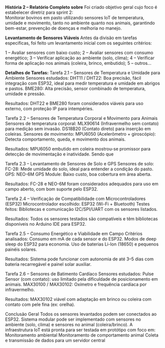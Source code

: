 **História 2 – Relatório Completo sobre**
Foi criado objetivo geral cujo foco é estabelecer diretriz para sprint 2:  
Monitorar bovinos em pasto utilizando sensores IoT de temperatura, umidade e movimento, tanto no ambiente quanto nos animais, garantindo bem-estar, prevenção de doenças e melhoria no manejo. 

**Levantamento de Sensores Viáveis**
Antes da divisão em tarefas especificas, foi feito um levantamento inicial com os seguintes critérios: 

1 – Avaliar sensores com baixo custo; 
2 – Avaliar sensores com consumo energético; 
3 – Verificar aplicação ao ambiente (solo, clima); 
4 – Verificar forma de aplicação nos animais (coleira, brinco, embutido); 
5 – outros... 

 

**Detalhes de Tarefas:** 
Tarefa 2.1 – Sensores de Temperatura e Umidade para Ambiente 
Sensores estudados: 
  DHT11 / DHT22: Boa precisão, fácil integração com ESP32, ideal para medir temperatura e umidade em abrigos e pastos. 
  BME280: Alta precisão, sensor combinado de temperatura, umidade e pressão. 

Resultados: 
  DHT22 e BME280 foram considerados viáveis para uso externo, com proteção IP para intempéries. 

Tarefa 2.2 – Sensores de Temperatura Corporal e Movimento para Animais 
Sensores de temperatura corporal:
  MLX90614 (Infravermelho sem contato) para medição sem invasão. 
  DS18B20 (Contato direto) para inserção em coleiras. 
Sensores de movimento: 
  MPU6050 (Acelerômetro + giroscópio): Detecta comportamento, queda, e movimento dos animais. 

Resultados: 
MPU6050 embutido em coleira mostrou-se promissor para detecção de movimentação e inatividade. Sendo que 

Tarefa 2.3 – Levantamento de Sensores de Solo e GPS 
Sensores de solo: 
FC-28: Mede umidade do solo, ideal para entender a condição do pasto. 
GPS: 
NEO-6M GPS Module: Baixo custo, boa cobertura em área aberta. 

Resultados: 
FC-28 e NEO-6M foram considerados adequados para uso em campo aberto, com bom suporte pelo ESP32. 

Tarefa 2.4 – Verificação de Compatibilidade com Microcontroladores (ESP32) 
Microcontrolador escolhido: ESP32 (Wi-Fi + Bluetooth) 
Testes feitos: 
Bibliotecas e comunicação I2C/SPI/UART com os sensores listados. 

Resultados: 
Todos os sensores testados são compatíveis e têm bibliotecas disponíveis no Arduino IDE para ESP32. 

Tarefa 2.5 – Consumo Energético e Viabilidade em Campo 
Critérios analisados: 
Consumo em mA de cada sensor e do ESP32. 
Modos de deep sleep do ESP32 para economia. 
Uso de baterias Li-Ion (18650) e pequenos painéis solares. 

Resultados: 
Sistema pode funcionar com autonomia de até 3–5 dias com bateria recarregável e painel solar auxiliar. 

Tarefa 2.6 – Sensores de Batimento Cardíaco 
Sensores estudados: 
Pulse Sensor (com contato): uso limitado pela dificuldade de posicionamento em animais. 
MAX30100 / MAX30102: Oxímetro e frequência cardíaca por infravermelho. 

Resultados: 
MAX30102 viável com adaptação em brinco ou coleira com contato com pele fina (ex: orelha). 

 Conclusão Geral 
Todos os sensores levantados podem ser conectados ao ESP32. 
Sistema modular pode ser implementado com sensores no ambiente (solo, clima) e sensores no animal (coleira/brinco). 
A infraestrutura IoT está pronta para ser testada em protótipo com foco em: 
Monitoramento ambiental 
Monitoramento de comportamento animal 
Coleta e transmissão de dados para um servidor central 
